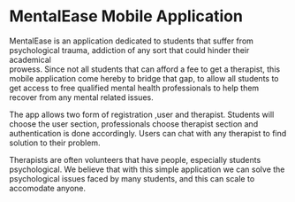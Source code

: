 # MentalEase Mobile Application

MentalEase is an application dedicated to students that suffer from psychological trauma, addiction of any sort that could hinder their academical  
prowess. Since not all students that can afford a fee to get a therapist, this mobile application come hereby to bridge that gap, to allow all students to get access to free qualified mental health professionals to help them recover from any mental related issues.

The app allows two form of registration ,user and therapist. Students will choose the user section, professionals choose therapist section and authentication is done accordingly. Users can chat with any therapist to find solution to their problem. 

Therapists are often volunteers that have people, especially students psychological. We believe that with this simple application we can solve the psychological issues faced by many students, and this can scale to accomodate anyone.
